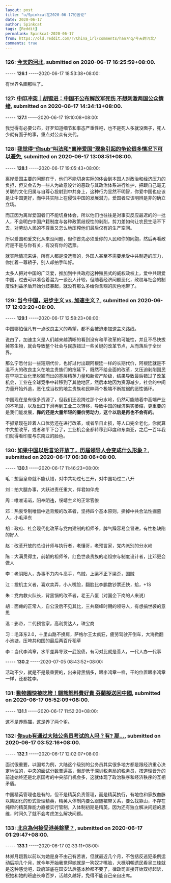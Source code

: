 ```yaml
---
layout: post
title: "u/Spinkcat在2020-06-17的言论"
date: 2020-06-17
author: Spinkcat
tags: [Reddit]
permalink: Spinkcat-2020-06-17
from: https://old.reddit.com/r/China_irl/comments/han7nq/今天的河北/
comments: true
---
```


### 126: [今天的河北](https://old.reddit.com/r/China_irl/comments/han7nq/今天的河北/), submitted on 2020-06-17 16:25:59+08:00.

----- __126.1__ -----2020-06-17 18:53:38+08:00:

有世界名画那味了。

### 127: [中印冲突｜胡锡进：中国不公布解放军死伤 不想刺激两国公众情绪](https://old.reddit.com/r/China_irl/comments/haluos/中印冲突胡锡进中国不公布解放军死伤_不想刺激两国公众情绪/), submitted on 2020-06-17 14:34:13+08:00.

----- __127.1__ -----2020-06-17 19:10:08+08:00:

我觉得有必要公布，好歹知道细节和事态严重性吧，也不是死人多就没面子，死人少就有面子的事，重点对公众有交代。

### 128: [我觉得“你sub”叫法和“离岸爱国”现象引起的争论很多情况下可以避免](https://old.reddit.com/r/China_irl/comments/haklqr/我觉得你sub叫法和离岸爱国现象引起的争论很多情况下可以避免/), submitted on 2020-06-17 13:08:51+08:00.

----- __128.1__ -----2020-06-17 19:05:43+08:00:

离岸爱国主要的问题在于，他们不能切身实际的体会到本国人对政治和经济压力的负担，但又会去为一些人为故意设计的恶政与其政治体系进行维护，把跟自己毫无关联的文化归属与自尊心投射到中共身上，这种行为显然不明智，你爱中国也应该是让中国更好，而中共实际上在侵蚀中国的发展潜力，爱国者应该明辨是非的确立立场。

而正因为离岸爱国者们不能切身体会，所以他们也往往是对事实反应最迟的的一批人，不会明白中国户籍制度与各种政策歧视性的剥削，剪刀差如何让农民生活不下去，对劳动人民的不尊重又怎么地压榨他们最后仅有的生产空间。

所以爱国和爱文化从来没问题，但你首先必须爱你的人民和你的同胞，然后再看政府是不是与你有关，有没有你的选票。

就实际情况来讲，所有人都是没选票的，外国人甚至不需要承受中共制造的压力，你扛着一尊轿子，别人却拍手叫好。

太多人把对中国的广泛爱，推加到中共政府这种殖民式的威权政权上，爱中共跟爱中国，过去可以凑合着混为一谈没人计较，但随着经济问题恶化，政权与社会的制度性利益矛盾开始分歧暴起，就没有那么多给你含糊的灰色地带了。

### 129: [当今中国，进步主义 vs. 加速主义？](https://old.reddit.com/r/China_irl/comments/hajnin/当今中国进步主义_vs_加速主义/), submitted on 2020-06-17 12:03:20+08:00.

----- __129.1__ -----2020-06-17 12:58:23+08:00:

中国哪怕但凡有一点改良主义的希望，都不会被迫走加速主义路线。

说白了，加速主义是人们越来越清晰的看到没有和平改革的可能性，并且不尽快拔掉寄生物，就会导致整个社会与民族错过一些关键的改革节点，从而落后于全世界。

那么宁愿付出一些短期代价，也好过付出跟阿根廷一样的长期代价，阿根廷就是不温不火的改良主义在地主贵族们的拖延下，既然不给全面的改革，又压迫剥削国民在早期工业化里脱颖而出的基层精英力量和新资产阶级，结果导致最后错过了改革机会，工业在全球竞争中转移到了其他地区，然后本地因为资源减少，社会的中间力量开始外逃，恶化成当权的地主贵族和民粹两个极端不断拉锯的恶性循环。

中国现在是有很多资源了，但我们还没跨过那个分水岭，仍然可能随着中高端产业的不巩固，以及出口下滑再到工业二次转移，导致中国的经济果实萎缩，更重要的是我们能发展，**靠的还是大量年轻的廉价劳动力，这个以后是再也不会有的。**

不抓紧现在趁着人口优势还在进行改革，或者早日止损，等人口完全老化，你就算中共想改革，或者和平下台了，工业机会全都转移到印度和东南亚，之后一百年我们就得看印度与东南亚的脸色。

### 130: [如果中国以后言论开放了，历届领导人会变成什么形象？](https://old.reddit.com/r/China_irl/comments/haejde/如果中国以后言论开放了历届领导人会变成什么形象/), submitted on 2020-06-17 06:38:06+08:00.

----- __130.1__ -----2020-06-17 11:46:23+08:00:

毛：想当皇帝就不能认错，对中共功过七三开，对中国功过二八开

刘：拍大腿办事，大跃进责任重大，伴君如伴虎

周：唯唯诺诺，阳奉阴违，绥靖主义的正常官僚

邓：热衷专制唯惜中途背叛的改革者，坚持四个基本原则，撕掉中共合法性掘墓人，小毛泽东

胡：政府、社会现代化改革与党内建制的祖师爷，脾气躁容易会冒进，有性格缺陷的好人

赵：改革开放的总设计师与执行者，老懂哥，老预言家，党内派别的分水岭

陈：大满贯得主，前朝的祖师爷，红色世袭贵族的老祖宗与制度设计者，比邓更会做人

李：老阴阳人，办事不力内斗高手，鸟贼，上梁不正下梁歪，国贼

江：投机主义者，喜欢卖弄，小人嘴脸，翻脸比李鹏数钞票还快，蛤，+1S

朱：党内救火队长，背黑锅的改革者，老王八蛋（对国企下岗的人来说）

胡：面瘫的正常人，自公没后不见其比，三共巅峰时期的领导人，有想搞世袭的意思

温：影帝，二代预言家，高利贷达人，珠宝商

习：毛泽东2.0，十里山路不换肩，萨格尔王太疯狂，疲劳驾驶开倒车，大海掀翻小池塘，压垮共和国的最后两百斤稻草

李：当代李鸿章，水平差异导致一屁股债，有习对比就是善人，一代人办一代事

----- __130.2__ -----2020-07-05 08:43:52+08:00:

活动不少，就是不是最重要的，出来背黑锅多，跟李鸿章一样，干的位置跟李鸿章一样，还都姓李。

### 131: [動物園快被吃垮！貓熊飼料費好貴 芬蘭擬送回中國](https://old.reddit.com/r/China_irl/comments/hadnvt/動物園快被吃垮貓熊飼料費好貴_芬蘭擬送回中國/), submitted on 2020-06-17 05:52:09+08:00.

----- __131.1__ -----2020-06-17 11:52:20+08:00:

这不是养熊猫，这是养了两个爹。

### 132: [你sub有通过大陆公务员考试的人吗？有? 那...](https://old.reddit.com/r/China_irl/comments/habbnr/你sub有通过大陆公务员考试的人吗有_那/), submitted on 2020-06-17 03:52:16+08:00.

----- __132.1__ -----2020-06-17 12:02:07+08:00:

面试很重要，以国考为例，大陆这个级别的公务员其实很多地方都是跟经济重心决定地位的，中央的面试分数普遍高，但却低于深圳税务局的税务员，按道理晋升的前途始终还是北京国考的中央部门机会多，这就体现了政治秩序和经济秩序的互相矛盾。

中国精英管理也是有的，但不是精英负责管理，而是精英执行，有地位和家族血脉以集团化的形式管理精英，精英入体制内要么跟随裙带关系，要么找靠山，不存在纯粹的精英靠能力直接实行管制，入体制初期是精英，因为还有独立解决问题的思维，时间久了就不会考虑怎么解决问题。

### 133: [北京為何接受港英餘孽？](https://old.reddit.com/r/China_irl/comments/ha8ibs/北京為何接受港英餘孽/), submitted on 2020-06-17 01:29:47+08:00.

----- __133.1__ -----2020-06-17 02:33:11+08:00:

林郑月娥我以前以为她是身不由己有苦衷，但就最近几个月，不包括反逃犯条例运动后期几个月，就今年开始我觉得她就是一狗奴才嘴脸，大概明朝遗民看吴三桂就是这种感觉吧，政府班底在国安法后基本脸都不要了，律政司直接开始双标起诉，祝她和她的班底长命百岁，活越久越好，免得不能自己亲自出席。

